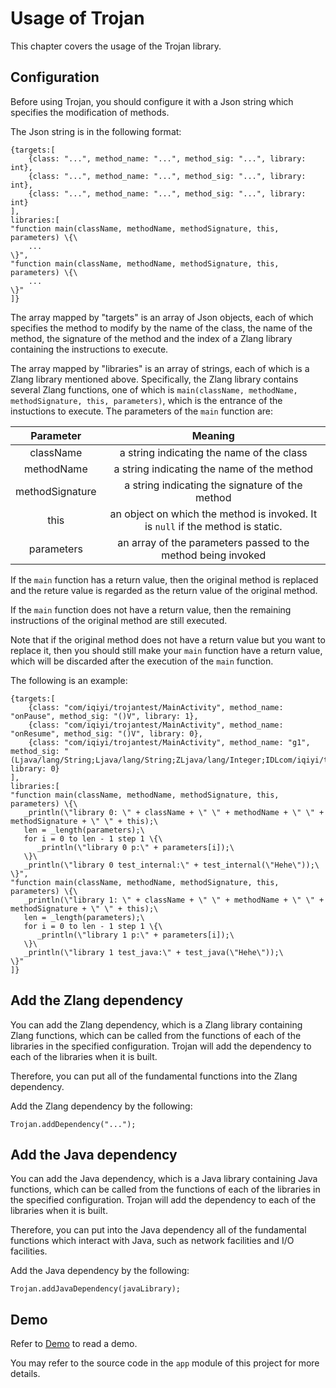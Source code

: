 # Usage of Trojan

This chapter covers the usage of the Trojan library.

## Configuration

Before using Trojan, you should configure it with a Json string which specifies the modification of
methods.

The Json string is in the following format:

```
{targets:[
    {class: "...", method_name: "...", method_sig: "...", library: int},
    {class: "...", method_name: "...", method_sig: "...", library: int},
    {class: "...", method_name: "...", method_sig: "...", library: int}
],
libraries:[
"function main(className, methodName, methodSignature, this, parameters) \{\
    ...
\}",
"function main(className, methodName, methodSignature, this, parameters) \{\
    ...
\}"
]}
```

The array mapped by "targets" is an array of Json objects,
each of which specifies the method to modify by the name of the class, the name of the method,
the signature of the method and the index of a Zlang library containing the instructions to execute.

The array mapped by "libraries" is an array of strings,
each of which is a Zlang library mentioned above. Specifically, the Zlang library contains several Zlang
functions, one of which is `main(className, methodName, methodSignature, this, parameters)`,
which is the entrance of the instuctions to execute. The parameters of the `main` function are:

| Parameter | Meaning |
| :------: | :------:|
|  className | a string indicating the name of the class|
|  methodName | a string indicating the name of the method|
|  methodSignature| a string indicating the signature of the method|
|  this      | an object on which the method is invoked. It is `null` if the method is static.|
| parameters| an array of the parameters passed to the method being invoked|

If the `main` function has a return value, then the original method is replaced and the reture value
is regarded as the return value of the original method.

If the `main` function does not have a return value, then the remaining instructions of the original
method are still executed.

Note that if the original method does not have a return value but you want to replace it, then
you should still make your `main` function have a return value, which will be discarded after
the execution of the `main` function.

The following is an example:

```
{targets:[
    {class: "com/iqiyi/trojantest/MainActivity", method_name: "onPause", method_sig: "()V", library: 1},
    {class: "com/iqiyi/trojantest/MainActivity", method_name: "onResume", method_sig: "()V", library: 0},
    {class: "com/iqiyi/trojantest/MainActivity", method_name: "g1", method_sig: "(Ljava/lang/String;Ljava/lang/String;ZLjava/lang/Integer;IDLcom/iqiyi/trojantest/MainActivity;Ljava/lang/Boolean;)V", library: 0}
],
libraries:[
"function main(className, methodName, methodSignature, this, parameters) \{\
   _println(\"library 0: \" + className + \" \" + methodName + \" \" + methodSignature + \" \" + this);\
   len = _length(parameters);\
   for i = 0 to len - 1 step 1 \{\
      _println(\"library 0 p:\" + parameters[i]);\
   \}\
   _println(\"library 0 test_internal:\" + test_internal(\"Hehe\"));\
\}",
"function main(className, methodName, methodSignature, this, parameters) \{\
   _println(\"library 1: \" + className + \" \" + methodName + \" \" + methodSignature + \" \" + this);\
   len = _length(parameters);\
   for i = 0 to len - 1 step 1 \{\
      _println(\"library 1 p:\" + parameters[i]);\
   \}\
   _println(\"library 1 test_java:\" + test_java(\"Hehe\"));\
\}"
]}
```

## Add the Zlang dependency

You can add the Zlang dependency, which is a Zlang library containing Zlang functions,
which can be called from the functions of each of the libraries in the specified configuration.
Trojan will add the dependency to each of the libraries when it is built.

Therefore, you can put all of the fundamental functions into the Zlang dependency.

Add the Zlang dependency by the following:

```
Trojan.addDependency("...");
```

## Add the Java dependency

You can add the Java dependency, which is a Java library containing Java functions,
which can be called from the functions of each of the libraries in the specified configuration.
Trojan will add the dependency to each of the libraries when it is built.

Therefore, you can put into the Java dependency all of the fundamental functions which interact
with Java, such as network facilities and I/O facilities.

Add the Java dependency by the following:

```
Trojan.addJavaDependency(javaLibrary);
```

## Demo

Refer to [Demo](trojan_demo.md) to read a demo.

You may refer to the source code in the `app` module of this project for more details.
